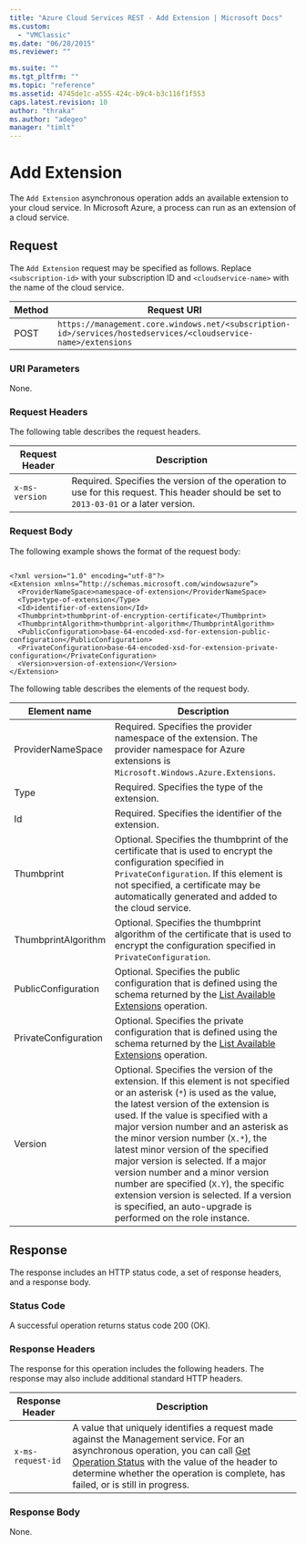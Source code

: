 ```yaml
---
title: "Azure Cloud Services REST - Add Extension | Microsoft Docs"
ms.custom: 
  - "VMClassic"
ms.date: "06/28/2015"
ms.reviewer: ""

ms.suite: ""
ms.tgt_pltfrm: ""
ms.topic: "reference"
ms.assetid: 4745de1c-a555-424c-b9c4-b3c116f1f553
caps.latest.revision: 10
author: "thraka"
ms.author: "adegeo"
manager: "timlt"
---
```

# Add Extension
The `Add Extension` asynchronous operation adds an available extension to your cloud service. In Microsoft Azure, a process can run as an extension of a cloud service.  
  
## Request  
 The `Add Extension` request may be specified as follows. Replace `<subscription-id>` with your subscription ID and `<cloudservice-name>` with the name of the cloud service.  
  
|Method|Request URI|  
|------------|-----------------|  
|POST|`https://management.core.windows.net/<subscription-id>/services/hostedservices/<cloudservice-name>/extensions`|  
  
### URI Parameters  
 None.  
  
### Request Headers  
 The following table describes the request headers.  
  
|Request Header|Description|  
|--------------------|-----------------|  
|`x-ms-version`|Required. Specifies the version of the operation to use for this request. This header should be set to `2013-03-01` or a later version.|  
  
### Request Body  
 The following example shows the format of the request body:  
  
```  
  
<?xml version="1.0" encoding="utf-8"?>  
<Extension xmlns=”http://schemas.microsoft.com/windowsazure”>  
  <ProviderNameSpace>namespace-of-extension</ProviderNameSpace>  
  <Type>type-of-extension</Type>  
  <Id>identifier-of-extension</Id>  
  <Thumbprint>thumbprint-of-encryption-certificate</Thumbprint>  
  <ThumbprintAlgorithm>thumbprint-algorithm</ThumbprintAlgorithm>  
  <PublicConfiguration>base-64-encoded-xsd-for-extension-public-configuration</PublicConfiguration>  
  <PrivateConfiguration>base-64-encoded-xsd-for-extension-private-configuration</PrivateConfiguration>  
  <Version>version-of-extension</Version>  
</Extension>  
```  
  
 The following table describes the elements of the request body.  
  
|Element name|Description|  
|------------------|-----------------|  
|ProviderNameSpace|Required. Specifies the provider namespace of the extension. The provider namespace for Azure extensions is `Microsoft.Windows.Azure.Extensions`.|  
|Type|Required. Specifies the type of the extension.|  
|Id|Required. Specifies the identifier of the extension.|  
|Thumbprint|Optional. Specifies the thumbprint of the certificate that is used to encrypt the configuration specified in `PrivateConfiguration`. If this element is not specified, a certificate may be automatically generated and added to the cloud service.|  
|ThumbprintAlgorithm|Optional. Specifies the thumbprint algorithm of the certificate that is used to encrypt the configuration specified in `PrivateConfiguration`.|  
|PublicConfiguration|Optional. Specifies the public configuration that is defined using the schema returned by the [List Available Extensions](rest-list-available-extensions.md) operation.|  
|PrivateConfiguration|Optional. Specifies the private configuration that is defined using the schema returned by the [List Available Extensions](rest-list-available-extensions.md) operation.|  
|Version|Optional. Specifies the version of the extension. If this element is not specified or an asterisk (`*`) is used as the value, the latest version of the extension is used. If the value is specified with a major version number and an asterisk as the minor version number (`X.*`), the latest minor version of the specified major version is selected. If a major version number and a minor version number are specified (`X.Y`), the specific extension version is selected. If a version is specified, an auto-upgrade is performed on the role instance.|  
  
## Response  
 The response includes an HTTP status code, a set of response headers, and a response body.  
  
### Status Code  
 A successful operation returns status code 200 (OK).  
  
### Response Headers  
 The response for this operation includes the following headers. The response may also include additional standard HTTP headers.  
  
|Response Header|Description|  
|---------------------|-----------------|  
|`x-ms-request-id`|A value that uniquely identifies a request made against the Management service. For an asynchronous operation, you can call [Get Operation Status](https://msdn.microsoft.com/library/azure/1215ece5-cbef-4a85-a3db-ab6c20c2c6df) with the value of the header to determine whether the operation is complete, has failed, or is still in progress.|  
  
### Response Body  
 None.
